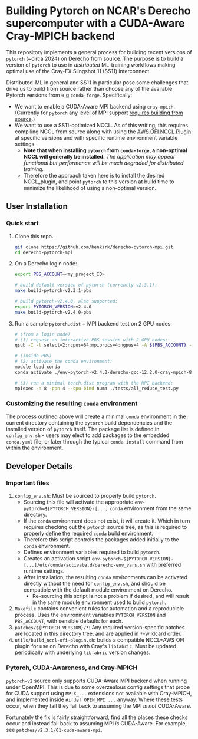# Building Pytorch on NCAR's Derecho supercomputer with a CUDA-Aware Cray-MPICH backend

This repository implements a general process for building recent versions of `pytorch` (~circa 2024) on Derecho from source.
The purpose is to build a version of `pytorch` to use in *distributed* ML-training workflows making optimal use of the Cray-EX Slingshot 11 (SS11) interconnect.

Distributed-ML in general and SS11 in particular pose some challenges that drive us to build from source rather than choose any of the available Pytorch versions
from e.g `conda-forge`.  Specifically:
- We want to enable a CUDA-Aware MPI backend using `cray-mpich`.  (Currently for `pytorch` any level of MPI support [requires building from source](https://pytorch.org/tutorials/intermediate/dist_tuto.html#communication-backends).)
- We want to use a SS11-optimized NCCL.  As of this writing, this requires compiling NCCL from source along with using the [AWS OFI NCCL Plugin](https://github.com/aws/aws-ofi-nccl) at specific versions and with specific runtime environment variable settings.
    - **Note that when installing `pytorch` from `conda-forge`, a non-optimal NCCL will generally be installed.** *The application may appear functional but performance will be much degraded for distributed training.*
    - Therefore the approach taken here is to install the desired NCCL_plugin, and point `pytorch` to this version at build time to minimize the likelihood of using a non-optimal version.

## User Installation
### Quick start

1. Clone this repo.
   ```bash
   git clone https://github.com/benkirk/derecho-pytorch-mpi.git
   cd derecho-pytorch-mpi
   ```
2. On a Derecho login node:
   ```bash
   export PBS_ACCOUNT=<my_project_ID>

   # build default version of pytorch (currently v2.3.1):
   make build-pytorch-v2.3.1-pbs

   # build pytorch-v2.4.0, also supported:
   export PYTORCH_VERSION=v2.4.0
   make build-pytorch-v2.4.0-pbs
   ```
3. Run a sample `pytorch.dist` + MPI backend test on 2 GPU nodes:
   ```bash
   # (from a login node)
   # (1) request an interactive PBS session with 2 GPU nodes:
   qsub -I -l select=2:ncpus=64:mpiprocs=4:ngpus=4 -A ${PBS_ACCOUNT} -q main -l walltime=00:30:00

   # (inside PBS)
   # (2) activate the conda environment:
   module load conda
   conda activate ./env-pytorch-v2.4.0-derecho-gcc-12.2.0-cray-mpich-8.1.27

   # (3) run a minimal torch.dist program with the MPI backend:
   mpiexec -n 8 -ppn 4 --cpu-bind numa ./tests/all_reduce_test.py
   ```

### Customizing the resulting `conda` environment
The process outlined above will create a minimal `conda` environment in the current directory containing the `pytorch` build dependencies and the installed version of `pytorch` itself.  The package list is defined in `config_env.sh` - users may elect to add packages to the embedded `conda.yaml` file, or later through the typical `conda install` command from within the environment.

## Developer Details

### Important files
1. `config_env.sh`: Must be sourced to properly build `pytorch`.
    - Sourcing this file will activate the appropriate `env-pytorch=${PYTORCH_VERSION}-[...]` `conda` environment from the same directory.
    - If the `conda` environment does not exist, it will create it.  Which in turn requires checking out the `pytorch` source tree, as this is required to properly define the required `conda` build environment.
    - Therefore this script controls the packages added initially to the `conda` environment.
    - Defines environment variables required to build `pytorch`.
    - Creates an activation script `env-pytorch-${PYTORCH_VERSION}-[...]/etc/conda/activate.d/derecho-env_vars.sh` with preferred runtime settings.
    - After installation, the resulting `conda` environments can be activated directly without the need for `config_env.sh`, and should be compatible with the default module environment on Derecho.
        - Re-sourcing this script is not a problem if desired, and will result in the same module environment used to build `pytorch`.
2. `Makefile` contains convenient rules for automation and a reproducible process.  Uses the environment variables `PYTORCH_VERSION` and `PBS_ACCOUNT`, with sensible defaults for each.
3. `patches/${PYTORCH_VERSION}/*`: Any required version-specific patches are located in this directory tree, and are applied in `*`-wildcard order.
4. `utils/build_nccl-ofi-plugin.sh`: builds a compatible NCCL+AWS OFI plugin for use on Derecho with Cray's `libfabric`.  Must be updated periodically with underlying `libfabric` version changes.

### Pytorch, CUDA-Awareness, and Cray-MPICH
`pytorch-v2` source only supports CUDA-Aware MPI backend when running under OpenMPI.  This is due to some overzealous config settings that probe for CUDA support using `MPIX_...` extensions not available with Cray-MPICH, and implemented inside `#ifdef OPEN_MPI ...` anyway.  Where these tests occur, when they fail they fall back to assuming the MPI *is not* CUDA-Aware.

Fortunately the fix is fairly straightforward, find all the places these checks occur and instead fall back to assuming MPI *is*  CUDA-Aware. For example, see `patches/v2.3.1/01-cuda-aware-mpi`.
